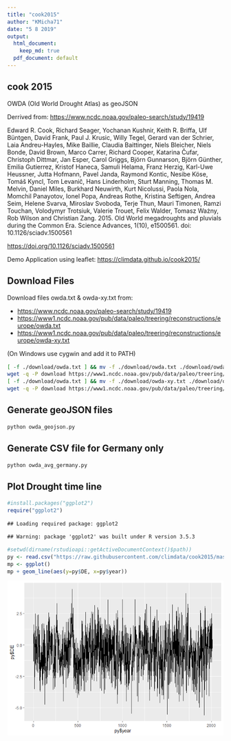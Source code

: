 ```yaml
---
title: "cook2015"
author: "KMicha71"
date: "5 8 2019"
output:
  html_document: 
    keep_md: true
  pdf_document: default
---
```




## cook 2015


OWDA (Old World Drought Atlas) as geoJSON

Derrived from: https://www.ncdc.noaa.gov/paleo-search/study/19419

Edward R. Cook, Richard Seager, Yochanan Kushnir, Keith R. Briffa, Ulf Büntgen, David Frank, Paul J. Krusic, Willy Tegel, Gerard van der Schrier, Laia Andreu-Hayles, Mike Baillie, Claudia Baittinger, Niels Bleicher, Niels Bonde, David Brown, Marco Carrer, Richard Cooper, Katarina Čufar, Christoph Dittmar, Jan Esper, Carol Griggs, Björn Gunnarson, Björn Günther, Emilia Gutierrez, Kristof Haneca, Samuli Helama, Franz Herzig, Karl-Uwe Heussner, Jutta Hofmann, Pavel Janda, Raymond Kontic, Nesibe Köse, Tomáš Kyncl, Tom Levanič, Hans Linderholm, Sturt Manning, Thomas M. Melvin, Daniel Miles, Burkhard Neuwirth, Kurt Nicolussi, Paola Nola, Momchil Panayotov, Ionel Popa, Andreas Rothe, Kristina Seftigen, Andrea Seim, Helene Svarva, Miroslav Svoboda, Terje Thun, Mauri Timonen, Ramzi Touchan, Volodymyr Trotsiuk, Valerie Trouet, Felix Walder, Tomasz Ważny, Rob Wilson and Christian Zang. 2015. Old World megadroughts and pluvials during the Common Era. Science Advances, 1(10), e1500561. doi: 10.1126/sciadv.1500561

https://doi.org/10.1126/sciadv.1500561

Demo Application using leaflet: https://climdata.github.io/cook2015/

## Download Files

Download files owda.txt & owda-xy.txt from:
 * https://www.ncdc.noaa.gov/paleo-search/study/19419
  * https://www1.ncdc.noaa.gov/pub/data/paleo/treering/reconstructions/europe/owda.txt
  * https://www1.ncdc.noaa.gov/pub/data/paleo/treering/reconstructions/europe/owda-xy.txt
  
(On Windows use cygwin and add it to PATH)  


```sh
[ -f ./download/owda.txt ] && mv -f ./download/owda.txt ./download/owda.bck.txt
wget -q -P download https://www1.ncdc.noaa.gov/pub/data/paleo/treering/reconstructions/europe/owda.txt
[ -f ./download/owda.txt ] && mv -f ./download/owda-xy.txt ./download/owda-xy.bck.txt
wget -q -P download https://www1.ncdc.noaa.gov/pub/data/paleo/treering/reconstructions/europe/owda-xy.txt
```

## Generate geoJSON files


```sh
python owda_geojson.py
```


## Generate CSV file for Germany only


```sh
python owda_avg_germany.py
```

## Plot Drought time line


```r
#install.packages("ggplot2")
require("ggplot2")
```

```
## Loading required package: ggplot2
```

```
## Warning: package 'ggplot2' was built under R version 3.5.3
```

```r
#setwd(dirname(rstudioapi::getActiveDocumentContext()$path))
py <- read.csv("https://raw.githubusercontent.com/climdata/cook2015/master/cook_de.csv", sep=",")
mp <- ggplot()
mp + geom_line(aes(y=py$DE, x=py$year)) 
```

![](README_files/figure-html/plot-1.png)<!-- -->



